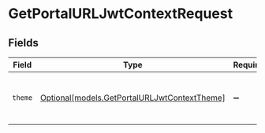 # GetPortalURLJwtContextRequest


## Fields

| Field                                                                                    | Type                                                                                     | Required                                                                                 | Description                                                                              |
| ---------------------------------------------------------------------------------------- | ---------------------------------------------------------------------------------------- | ---------------------------------------------------------------------------------------- | ---------------------------------------------------------------------------------------- |
| `theme`                                                                                  | [Optional[models.GetPortalURLJwtContextTheme]](../models/getportalurljwtcontexttheme.md) | :heavy_minus_sign:                                                                       | Optional theme preference for the portal.                                                |